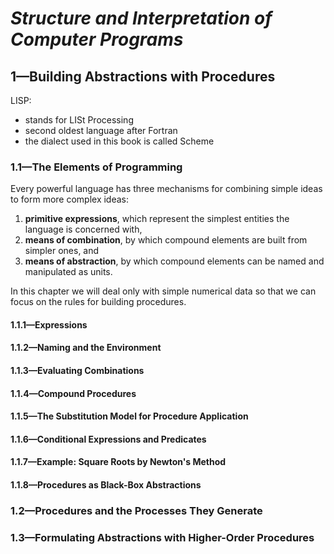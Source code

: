 # **_Structure and Interpretation of Computer Programs_**

## 1—Building Abstractions with Procedures

LISP:

- stands for LISt Processing
- second oldest language after Fortran
- the dialect used in this book is called Scheme

### 1.1—The Elements of Programming

Every powerful language has three mechanisms for combining simple ideas to form more complex ideas:

1. **primitive expressions**, which represent the simplest entities the language is concerned with,
2. **means of combination**, by which compound elements are built from simpler ones, and
3. **means of abstraction**, by which compound elements can be named and manipulated as units.

In this chapter we will deal only with simple numerical data so that we can focus on the rules for building procedures.

#### 1.1.1—Expressions

#### 1.1.2—Naming and the Environment

#### 1.1.3—Evaluating Combinations

#### 1.1.4—Compound Procedures

#### 1.1.5—The Substitution Model for Procedure Application

#### 1.1.6—Conditional Expressions and Predicates

#### 1.1.7—Example: Square Roots by Newton's Method

#### 1.1.8—Procedures as Black-Box Abstractions

### 1.2—Procedures and the Processes They Generate

### 1.3—Formulating Abstractions with Higher-Order Procedures
